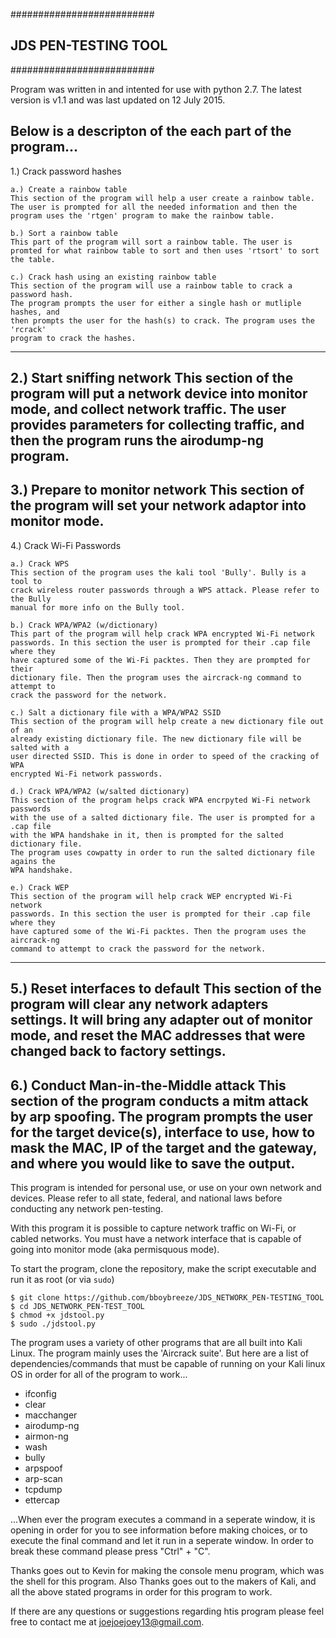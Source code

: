 ##########################
## JDS PEN-TESTING TOOL ##
##########################

Program was written in and intented for use with python 2.7. The latest version is v1.1 and was last updated on 12 July 2015.

Below is a descripton of the each part of the program...
--------------------------------------------------------
1.) Crack password hashes

	a.) Create a rainbow table
	This section of the program will help a user create a rainbow table. The user is prompted for all the needed information and then the program uses the 'rtgen' program to make the rainbow table.

	b.) Sort a rainbow table
	This part of the program will sort a rainbow table. The user is promted for what rainbow table to sort and then uses 'rtsort' to sort the table.

	c.) Crack hash using an existing rainbow table
	This section of the program will use a rainbow table to crack a password hash.
	The program prompts the user for either a single hash or mutliple hashes, and
	then prompts the user for the hash(s) to crack. The program uses the 'rcrack'
	program to crack the hashes.
--------------------------------------------------------
2.) Start sniffing network
This section of the program will put a network device into monitor mode, and
collect network traffic.  The user provides parameters for collecting traffic,
and then the program runs the airodump-ng program.
--------------------------------------------------------
3.) Prepare to monitor network
This section of the program will set your network adaptor into monitor
mode. 
--------------------------------------------------------
4.) Crack Wi-Fi Passwords

	a.) Crack WPS
	This section of the program uses the kali tool 'Bully'. Bully is a tool to
	crack wireless router passwords through a WPS attack. Please refer to the Bully
	manual for more info on the Bully tool.
	
	b.) Crack WPA/WPA2 (w/dictionary)
	This part of the program will help crack WPA encrypted Wi-Fi network
	passwords. In this section the user is prompted for their .cap file where they
	have captured some of the Wi-Fi packtes. Then they are prompted for their
	dictionary file. Then the program uses the aircrack-ng command to attempt to
	crack the password for the network.
	
	c.) Salt a dictionary file with a WPA/WPA2 SSID
	This section of the program will help create a new dictionary file out of an
	already existing dictionary file. The new dictionary file will be salted with a
	user directed SSID. This is done in order to speed of the cracking of WPA
	encrypted Wi-Fi network passwords.
	
	d.) Crack WPA/WPA2 (w/salted dictionary)
	This section of the program helps crack WPA encrpyted Wi-Fi network passwords
	with the use of a salted dictionary file. The user is prompted for a .cap file
	with the WPA handshake in it, then is prompted for the salted dictionary file.
	The program uses cowpatty in order to run the salted dictionary file agains the
	WPA handshake.

	e.) Crack WEP
	This section of the program will help crack WEP encrypted Wi-Fi network
	passwords. In this section the user is prompted for their .cap file where they
	have captured some of the Wi-Fi packtes. Then the program uses the aircrack-ng
	command to attempt to crack the password for the network.
--------------------------------------------------------
5.) Reset interfaces to default
This section of the program will clear any network adapters settings. It
will bring any adapter out of monitor mode, and reset the MAC addresses that
were changed back to factory settings. 
--------------------------------------------------------
6.) Conduct Man-in-the-Middle attack
This section of the program conducts a mitm attack by arp spoofing. The
program prompts the user for the target device(s), interface to use, how to
mask the MAC, IP of the target and the gateway, and where you would like to
save the output.
--------------------------------------------------------

This program is intended for personal use, or use on your own network and devices. Please refer to all state, federal, and national laws before conducting any network pen-testing.

With this program it is possible to capture network traffic on Wi-Fi, or cabled networks. You must have a network interface that is capable of going into monitor mode (aka permisquous mode). 

To start the program, clone the repository, make the script executable and run it as root (or via `sudo`)

```
$ git clone https://github.com/bboybreeze/JDS_NETWORK_PEN-TESTING_TOOL
$ cd JDS_NETWORK_PEN-TEST_TOOL
$ chmod +x jdstool.py
$ sudo ./jdstool.py
```

The program uses a variety of other programs that are all built into Kali Linux. The program mainly uses the 'Aircrack suite'. But here are a list of dependencies/commands that must be capable of running on your Kali linux OS in order for all of the program to work...

 * ifconfig
 * clear
 * macchanger
 * airodump-ng
 * airmon-ng
 * wash
 * bully
 * arpspoof
 * arp-scan
 * tcpdump
 * ettercap

...When ever the program executes a command in a seperate window, it is opening in order for you to see information before making choices, or to execute the final command and let it run in a seperate window. In order to break these command please press "Ctrl" + "C". 

Thanks goes out to Kevin for making the console menu program, which was the shell for this program. Also Thanks goes out to the makers of Kali, and all the above stated programs in order for this program to work. 

If there are any questions or suggestions regarding htis program please feel free to contact me at joejoejoey13@gmail.com.

